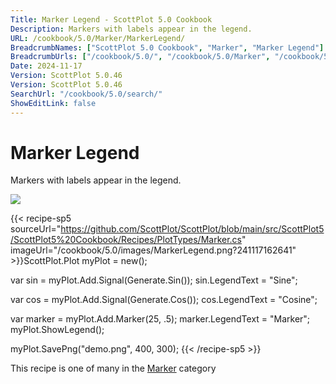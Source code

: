 ```yaml
---
Title: Marker Legend - ScottPlot 5.0 Cookbook
Description: Markers with labels appear in the legend.
URL: /cookbook/5.0/Marker/MarkerLegend/
BreadcrumbNames: ["ScottPlot 5.0 Cookbook", "Marker", "Marker Legend"]
BreadcrumbUrls: ["/cookbook/5.0/", "/cookbook/5.0/Marker", "/cookbook/5.0/Marker/MarkerLegend"]
Date: 2024-11-17
Version: ScottPlot 5.0.46
Version: ScottPlot 5.0.46
SearchUrl: "/cookbook/5.0/search/"
ShowEditLink: false
---
```



<div class='d-flex align-items-center mt-5'>
<h1 class='me-2 text-dark my-0 border-0'>Marker Legend</h1>
</div>

Markers with labels appear in the legend.

[![](/cookbook/5.0/images/MarkerLegend.png?241117162641)](/cookbook/5.0/images/MarkerLegend.png?241117162641)

{{< recipe-sp5 sourceUrl="https://github.com/ScottPlot/ScottPlot/blob/main/src/ScottPlot5/ScottPlot5%20Cookbook/Recipes/PlotTypes/Marker.cs" imageUrl="/cookbook/5.0/images/MarkerLegend.png?241117162641" >}}ScottPlot.Plot myPlot = new();

var sin = myPlot.Add.Signal(Generate.Sin());
sin.LegendText = "Sine";

var cos = myPlot.Add.Signal(Generate.Cos());
cos.LegendText = "Cosine";

var marker = myPlot.Add.Marker(25, .5);
marker.LegendText = "Marker";
myPlot.ShowLegend();

myPlot.SavePng("demo.png", 400, 300);
{{< /recipe-sp5 >}}

<div class='my-5 text-center'>This recipe is one of many in the <a href='/cookbook/5.0/Marker'>Marker</a> category</div>


